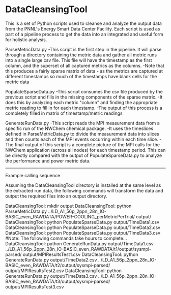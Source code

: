 DataCleansingTool
=================

This is a set of Python scripts used to cleanse and analyze the output data from the PNNL's Energy Smart Data Center Facility.
Each script is used as part of a pipeline process to get the data into an integrated and useful form for holistic analysis.

ParseMetricData.py
-This script is the first step in the pipeline.  It will parse through a directory containing the metric data and gather all metric runs into a single large csv file.  This file will have the timestamp as the first column, and the superset of all captured metrics as the columns.
-Note that this produces a fairly sparse matrix of data - as the metrics are captured at different timestamps so much of the timestamps have blank cells for the metric data

PopulateSparseData.py
-This script consumes the csv file produced by the previous script and fills in the missing components of the sparse matrix.
-It does this by analyzing each metric "column" and finding the appropriate metric reading to fill in for each timestamp.
-The output of this process is a completely filled in matrix of timestamp/metric readings

GenerateRunData.py
-This script reads the MPI measurement data from a specific run of the NWChem chemical package.
-It uses the timeslices defined in ParseMetricData.py to divide the measurement data into slices and then counts each of the MPI events occurring within each time slice.
-The final output of this script is a complete picture of the MPI calls for the NWChem application (across all nodes) for each timestamp period.  This can be directly compared with the output of PopulateSparseData.py to analyze the performance and power metric data.


--------------------------------

Example calling sequence

Assuming the DataCleansingTool directory is installed at the same level as the extracted run data, the following commands will transform the data and output the required files into an output directory.

DataCleansingTool: mkdir output
DataCleansingTool: python ParseMetricData.py ../LD_A1_56p_2ppn_28n_IO-BASIC_even_RAWDATA/POWER-COOLING_perMetricPerTrial/ output/
DataCleansingTool: python PopulateSparseData.py output/TimeData1.csv
DataCleansingTool: python PopulateSparseData.py output/TimeData2.csv
DataCleansingTool: python PopulateSparseData.py output/TimeData3.csv
#Note: The following commands take hours to complete...
DataCleansingTool: python GenerateRunData.py output/TimeData1.csv ../LD_A1_56p_2ppn_28n_IO-BASIC_even_RAWDATA/t1/output/sysmpi-parsed/ output/MPIResultsTest1.csv
DataCleansingTool: python GenerateRunData.py output/TimeData2.csv ../LD_A1_56p_2ppn_28n_IO-BASIC_even_RAWDATA/t2/output/sysmpi-parsed/ output/MPIResultsTest2.csv
DataCleansingTool: python GenerateRunData.py output/TimeData3.csv ../LD_A1_56p_2ppn_28n_IO-BASIC_even_RAWDATA/t3/output/sysmpi-parsed/ output/MPIResultsTest3.csv
